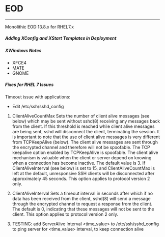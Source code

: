 # EOD
***
Monolithic EOD 13.8.x for RHEL7.x

##### Adding XConfig and XStart Templates in Deployment



##### XWindows Notes
- XFCE4
- MATE
- GNOME

##### Fixes for RHEL 7 Issues
Timeout issue with applications:<br/>
- Edit /etc/ssh/sshd_config<br/>

1) ClientAliveCountMax
             Sets the number of client alive messages (see below) which may be sent without sshd(8) receiving any messages back from the client. If this threshold is reached while client alive messages are being sent, sshd will disconnect the client, terminating the session. It is important to note that the use of client alive messages is very different from TCPKeepAlive (below). The client alive messages are sent through the encrypted channel and therefore will not be spoofable. The TCP keepalive option enabled by TCPKeepAlive is spoofable.  The client alive mechanism is valuable when the client or server depend on knowing when a connection has become inactive. The default value is 3. If ClientAliveInterval (see below) is set to 15, and ClientAliveCountMax is left at the default, unresponsive SSH clients will be disconnected after approximately 45 seconds. This option applies to protocol version 2 only.<br/>

2) ClientAliveInterval
             Sets a timeout interval in seconds after which if no data has been received from the client, sshd(8) will send a message through the encrypted channel to request a response from the client. The default is 0, indicating that these messages will not be sent to the client. This option applies to protocol version 2 only.<br/>

3) TESTING: add ServerAlive Interval <time_value> to /etc/ssh/sshd_config to ping server for <time_value> interval, to keep connection alive<br/>
